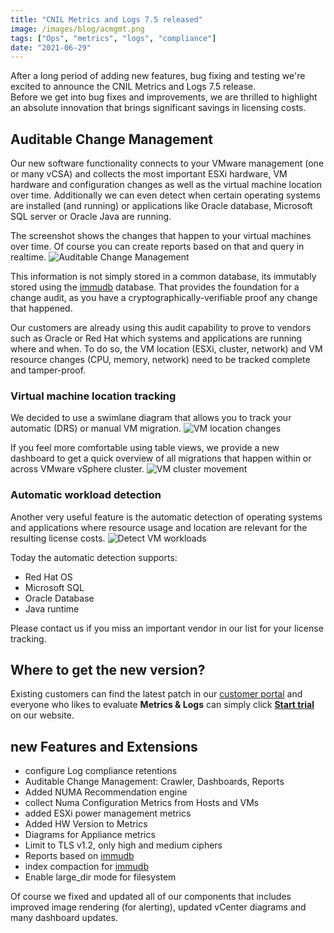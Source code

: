 ```yaml
---
title: "CNIL Metrics and Logs 7.5 released"
image: /images/blog/acmgmt.png
tags: ["Ops", "metrics", "logs", "compliance"]
date: "2021-06-29"
---
```


After a long period of adding new features, bug fixing and testing we're excited to announce the CNIL Metrics and Logs 7.5 release.  
Before we get into bug fixes and improvements, we are thrilled to highlight an absolute innovation that brings significant savings in licensing costs.

## Auditable Change Management
Our new software functionality connects to your VMware management (one or many vCSA) and collects the most important ESXi hardware, VM hardware and configuration changes as well as the virtual machine location over time. Additionally we can even detect when certain operating systems are installed (and running) or applications like Oracle database, Microsoft SQL server or Oracle Java are running.

The screenshot shows the changes that happen to your virtual machines over time. Of course you can create reports based on that and query in realtime.
![Auditable Change Management](/images/blog/acmgmt.png)

This information is not simply stored in a common database, its immutably stored using the [immudb](https://www.codenotary.com/technologies/immudb) database. That provides the foundation for a change audit, as you have a cryptographically-verifiable proof any change that happened.

Our customers are already using this audit capability to prove to vendors such as Oracle or Red Hat which systems and applications are running where and when. To do so, the VM location (ESXi, cluster, network) and VM resource changes (CPU, memory, network) need to be tracked complete and tamper-proof.

### Virtual machine location tracking

We decided to use a swimlane diagram that allows you to track your automatic (DRS) or manual VM migration.
![VM location changes](/images/blog/vm-location-over-time.png)

If you feel more comfortable using table views, we provide a new dashboard to get a quick overview of all migrations that happen within or across VMware vSphere cluster.
![VM cluster movement](/images/blog/migration-acrosscluster.png)

### Automatic workload detection

Another very useful feature is the automatic detection of operating systems and applications where resource usage and location are relevant for the resulting license costs.
![Detect VM workloads](/images/blog/workload-detection.png)

Today the automatic detection supports:

- Red Hat OS
- Microsoft SQL
- Oracle Database
- Java runtime

Please contact us if you miss an important vendor in our list for your license tracking.

## Where to get the new version?

Existing customers can find the latest patch in our [customer portal](https://www.opvizor.com/activecustomer/) and everyone who likes to evaluate **Metrics & Logs** can simply click [**Start trial**](https://www.codenotary.com/products/immutable-ledger-metrics-and-logs) on our website.

## new Features and Extensions

- configure Log compliance retentions
- Auditable Change Management: Crawler, Dashboards, Reports
- Added NUMA Recommendation engine
- collect Numa Configuration Metrics from Hosts and VMs
- added ESXi power management metrics
- Added HW Version to Metrics
- Diagrams for Appliance metrics
- Limit to TLS v1.2, only high and medium ciphers
- Reports based on [immudb](https://www.codenotary.com/technologies/immudb)
- index compaction for [immudb](https://www.codenotary.com/technologies/immudb)
- Enable large_dir mode for filesystem

Of course we fixed and updated all of our components that includes improved image rendering (for alerting), updated vCenter diagrams and many dashboard updates.


